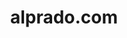---
title: 'alprado.com'
url: 'https://alprado.com'
tags: ['web developer', 'developer', '11ty', 'react', 'seo', 'mexico']
updatesFeed: 'https://alprado.com/feed/'
nsfw: false
rss: true
---
